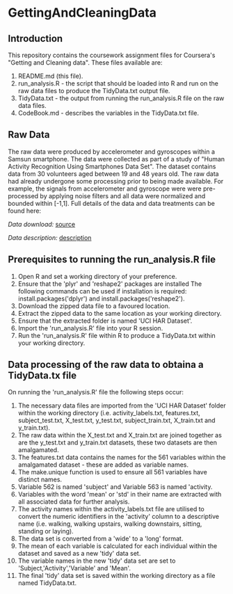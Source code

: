 GettingAndCleaningData
======================

Introduction
------------
This repository contains the coursework assignment files for Coursera's "Getting and Cleaning data". These files available are:

1. README.md (this file).
2. run_analysis.R - the script that should be loaded into R and run on the raw data files to produce the TidyData.txt output file.
3. TidyData.txt - the output from running the run_analysis.R file on the raw data files.
4. CodeBook.md - describes the variables in the TidyData.txt file.


Raw Data
--------
The raw data were produced by accelerometer and gyroscopes within a Samsun smartphone. The data were collected as part of a study of "Human Activity Recognition Using Smartphones Data Set". The dataset contains data from 30 volunteers aged between 19 and 48 years old. The raw data had already undergone some processing prior to being made available. For example, the signals from accelerometer and gyroscope were were pre-processed by applying noise filters and all data were normalized and bounded within [-1,1]. Full details of the data and data treatments can be found here:

*Data download:*
[source](https://d396qusza40orc.cloudfront.net/getdata%2Fprojectfiles%2FUCI%20HAR%20Dataset.zip) 

*Data description:*
[description](http://archive.ics.uci.edu/ml/datasets/Human+Activity+Recognition+Using+Smartphones)



Prerequisites to running the run_analysis.R file
--------------------------------------------------------------

1. Open R and set a working directory of your preference.
2. Ensure that the 'plyr' and 'reshape2' packages are installed 
The following commands can be used if installation is required: install.packages('dplyr') and install.packages('reshape2').
3. Download the zipped data file to a favoured location.
4. Extract the zipped data to the same location as your working directory.
5. Ensure that the extracted folder is named 'UCI HAR Dataset'.
6. Import the 'run_analysis.R' file into your R session. 
7. Run the 'run_analysis.R' file within R to produce a TidyData.txt within your working directory. 



Data processing of the raw data to obtaina a TidyData.tx file 
--------------------------------------------------------------
On running the 'run_analysis.R' file the following steps occur:

1. The necessary data files are imported from the 'UCI HAR Dataset' folder within the working directory (i.e. activity_labels.txt, features.txt, subject_test.txt, X_test.txt, y_test.txt, subject_train.txt, X_train.txt and y_train.txt).
2. The raw data within the X_test.txt and X_train.txt are joined together as are the y_test.txt and y_train.txt datasets, these two datasets are then amalgamated.
3. The features.txt data contains the names for the 561 variables within the amalgamated dataset - these are added as variable names.
4. The make.unique function is used to ensure all 561 variables have distinct names.
5. Variable 562 is named 'subject' and Variable 563 is named 'activity.
6. Variables with the word 'mean' or 'std' in their name are extracted with all associated data for further analysis.
7. The activity names within the activity_labels.txt file are utilised to convert the numeric identifiers in the 'activity' column to a descriptive name (i.e. walking, walking upstairs, walking downstairs, sitting, standing or laying).
8. The data set is converted from a 'wide' to a 'long' format.
9. The mean of each variable is calculated for each individual within the dataset and saved as a new 'tidy' data set.
10. The variable names in the new 'tidy' data set are set to 'Subject,'Activity','Variable' and 'Mean'.
11. The final 'tidy' data set is saved within the working directory as a file named TidyData.txt.

